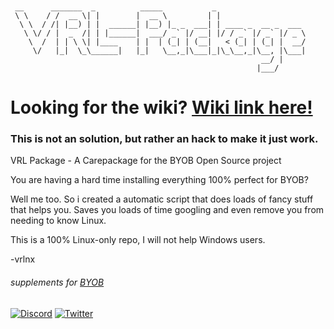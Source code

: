 ```


 __      _______  _          _____           _                    
 \ \    / /  __ \| |        |  __ \         | |                   
  \ \  / /| |__) | |  ______| |__) |_ _  ___| | ____ _  __ _  ___ 
   \ \/ / |  _  /| | |______|  ___/ _` |/ __| |/ / _` |/ _` |/ _ \
    \  /  | | \ \| |____    | |  | (_| | (__|   < (_| | (_| |  __/
     \/   |_|  \_\______|   |_|   \__,_|\___|_|\_\__,_|\__, |\___|
                                                        __/ |     
                                                       |___/      

```
# Looking for the wiki? [Wiki link here!](https://github.com/vrlnx/vrl-package/wiki)

### This is not an solution, but rather an hack to make it just work.

VRL Package - A Carepackage for the BYOB Open Source project

You are having a hard time installing everything 100% perfect for BYOB?

Well me too. So i created a automatic script that does loads of fancy stuff that helps you.
Saves you loads of time googling and even remove you from needing to know Linux.

This is a 100% Linux-only repo, I will not help Windows users.

-vrlnx

###### _supplements for [BYOB](https://github.com/vrlnx/byob)_
[![Discord](https://i.imgur.com/OJ4Bf1B.png)](https://discord.gg/mvPaWR3)
[![Twitter](https://panels-images.twitch.tv/panel-149277123-image-4f344ba3-65b2-43d9-adaf-651cf629cf05)](https://twitter.com/vrlinux)
